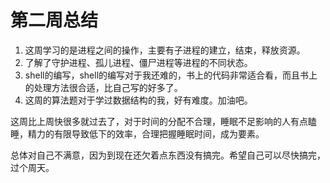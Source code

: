 # 第二周总结

1. 这周学习的是进程之间的操作，主要有子进程的建立，结束，释放资源。
2. 了解了守护进程、孤儿进程、僵尸进程等进程的不同状态。
3. shell的编写，shell的编写对于我还难的，书上的代码非常适合看，而且书上的处理方法很合适，比自己写的好多了。
4. 这周的算法题对于学过数据结构的我，好有难度。加油吧。

这周比上周快很多就过去了，对于时间的分配不合理，睡眠不足影响的人有点瞌睡，精力的有限导致低下的效率，合理把握睡眠时间，成为要素。

总体对自己不满意，因为到现在还欠着点东西没有搞完。希望自己可以尽快搞完，过个周天。